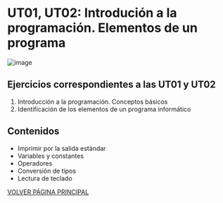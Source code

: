 # UT01, UT02: Introdución a la programación. Elementos de un programa

![image](https://github.com/profeMelola/Programacion-01-2023-24-/assets/91023374/d809c458-9e05-4476-8af3-3ee47a921013)

## Ejercicios correspondientes a las UT01 y UT02

1. Introducción a la programación. Conceptos básicos
2. Identificación de los elementos de un programa informático

## Contenidos
- Imprimir por la salida estándar
- Variables y constantes
- Operadores
- Conversión de tipos
- Lectura de teclado

[VOLVER PÁGINA PRINCIPAL](https://github.com/profeMelola/Programacion-00-2023-24)
